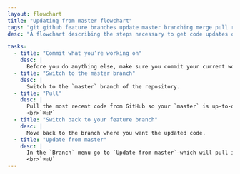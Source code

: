 ```yaml
---
layout: flowchart
title: "Updating from master flowchart"
tags: "git github feature branches update master branching merge pull request conflict flowchart"
desc: "A flowchart describing the steps necessary to get code updates on the master into your current working branch."

tasks:
  - title: "Commit what you’re working on"
    desc: |
      Before you do anything else, make sure you commit your current work to your feature branch.
  - title: "Switch to the master branch"
    desc: |
      Switch to the `master` branch of the repository.
  - title: "Pull"
    desc: |
      Pull the most recent code from GitHub so your `master` is up-to-date.
      <br>`⌘⇧P`
  - title: "Switch back to your feature branch"
    desc: |
      Move back to the branch where you want the updated code.
  - title: "Update from master"
    desc: |
      In the `Branch` menu go to `Update from master`—which will pull in those new changes into your current working branch.
      <br>`⌘⇧U`
---
```

